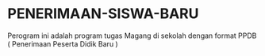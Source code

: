 # PENERIMAAN-SISWA-BARU
Perogram ini adalah program tugas Magang di sekolah dengan format PPDB ( Penerimaan Peserta Didik Baru )
